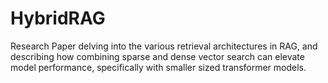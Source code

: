 # HybridRAG
Research Paper delving into the various retrieval architectures in RAG, and describing how combining sparse and dense vector search can elevate model performance, specifically with smaller sized transformer models.
